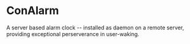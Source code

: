 # ConAlarm
A server based alarm clock -- installed as daemon on a remote server, providing exceptional perserverance in user-waking.
